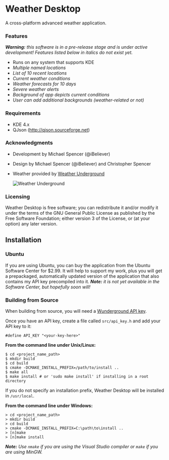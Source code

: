Weather Desktop
===============

A cross-platform advanced weather application.

### Features ###

_**Warning:** this software is in a pre-release stage and is under active development! Features listed below in italics do not exist yet._

 * Runs on any system that supports KDE
 * _Multiple named locations_
 * _List of 10 recent locations_
 * _Current weather conditions_
 * _Weather forecasts for 10 days_
 * _Severe weather alerts_
 * _Background of app depicts current conditions_
 * _User can add additional backgrounds (weather-related or not)_

### Requirements ###
 * KDE 4.x
 * QJson (http://qjson.sourceforge.net)

### Acknowledgments ###

 * Development by Michael Spencer (@iBeliever)
 * Design by Michael Spencer (@iBeliever) and Christopher Spencer
 * Weather provided by [Weather Underground](http://www.wunderground.com/?apiref=f7b0e81e954c09e8)

   ![Weather Underground](http://icons-ak.wxug.com/graphics/wu2/logo_130x80.png)
   
### Licensing ###

Weather Desktop is free software; you can redistribute it and/or modify it under the terms of the GNU General Public License as published by the Free Software Foundation; either version 3 of the License, or (at your option) any later version.


Installation
------------

### Ubuntu ###

If you are using Ubuntu, you can buy the application from the Ubuntu Software Center for $2.99. It will help to support my work, plus you will get a prepackaged, automatically updated version of the application that also contains my API key precompiled into it. _**Note:** it is not yet available in the Software Center, but hopefully soon will!_

### Building from Source ###

When building from source, you will need a [Wunderground API key](http://www.wunderground.com/weather/api/?apiref=f7b0e81e954c09e8).

Once you have an API key, create a file called `src/api_key.h` and add your API key to it:

    #define API_KEY "<your-key-here>"
    

**From the command line under Unix/Linux:**

    $ cd <project_name_path>
    $ mkdir build
    $ cd build
    $ cmake -DCMAKE_INSTALL_PREFIX=/path/to/install ..
    $ make all
    $ make install # or 'sudo make install' if installing in a root directory
    
If you do not specify an installation prefix, Weather Desktop will be installed in `/usr/local`.

**From the command line under Windows:**

    > cd <project_name_path>
    > mkdir build
    > cd build
    > cmake -DCMAKE_INSTALL_PREFIX=C:\path\to\install ..
    > [n]make
    > [n]make install
    
_**Note:** Use `nmake` if you are using the Visual Studio compiler or `make` if you are using MinGW._
